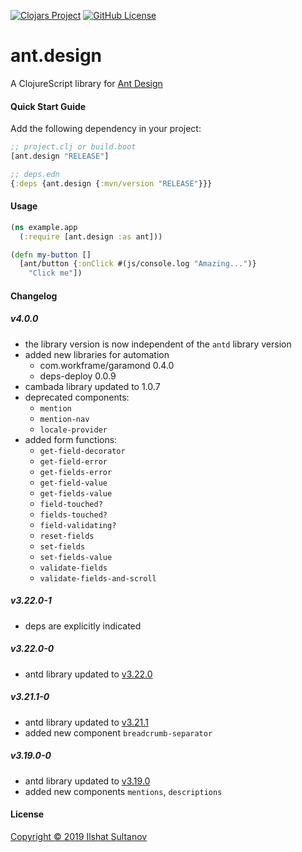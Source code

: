 [![Clojars Project](https://img.shields.io/clojars/v/ant.design.svg)](https://clojars.org/ant.design)
[![GitHub License](https://img.shields.io/github/license/mashape/apistatus.svg)](LICENSE)

# ant.design

A ClojureScript library for [Ant Design](https://ant.design)


#### Quick Start Guide

Add the following dependency in your project:

```clojure
;; project.clj or build.boot
[ant.design "RELEASE"]

;; deps.edn
{:deps {ant.design {:mvn/version "RELEASE"}}}
```



#### Usage

```clojure
(ns example.app
  (:require [ant.design :as ant]))

(defn my-button []
  [ant/button {:onClick #(js/console.log "Amazing...")}
    "Click me"])
```



#### Changelog

##### v4.0.0
- the library version is now independent of the `antd` library version
- added new libraries for automation
    - com.workframe/garamond 0.4.0
    - deps-deploy 0.0.9
- cambada library updated to 1.0.7
- deprecated components:
    - `mention`
    - `mention-nav`
    - `locale-provider`
- added form functions:
    - `get-field-decorator`
    - `get-field-error`
    - `get-fields-error`
    - `get-field-value`
    - `get-fields-value`
    - `field-touched?`
    - `fields-touched?`
    - `field-validating?`
    - `reset-fields`
    - `set-fields`
    - `set-fields-value`
    - `validate-fields`
    - `validate-fields-and-scroll`

##### v3.22.0-1
- deps are explicitly indicated

##### v3.22.0-0
- antd library updated to [v3.22.0][antd-v3.22.0]

##### v3.21.1-0
- antd library updated to [v3.21.1][antd-v3.21.1]
- added new component `breadcrumb-separator`

##### v3.19.0-0
- antd library updated to [v3.19.0][antd-v3.19.0]
- added new components `mentions`, `descriptions`



#### License

[Copyright © 2019 Ilshat Sultanov](LICENSE)



[antd-v3.22.0]: https://ant.design/changelog#3.22.0
[antd-v3.21.1]: https://ant.design/changelog#3.21.1
[antd-v3.19.0]: https://ant.design/changelog#3.19.0
